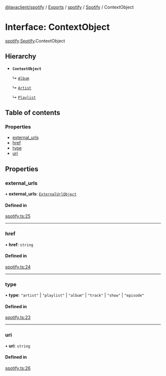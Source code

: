 [@lavaclient/spotify](../README.md) / [Exports](../modules.md) / [spotify](../modules/spotify.md) / [Spotify](../modules/spotify.spotify-1.md) / ContextObject

# Interface: ContextObject

[spotify](../modules/spotify.md).[Spotify](../modules/spotify.spotify-1.md).ContextObject

## Hierarchy

- **`ContextObject`**

  ↳ [`Album`](spotify.spotify-1.album.md)

  ↳ [`Artist`](spotify.spotify-1.artist.md)

  ↳ [`Playlist`](spotify.spotify-1.playlist.md)

## Table of contents

### Properties

- [external\_urls](spotify.spotify-1.contextobject.md#external_urls)
- [href](spotify.spotify-1.contextobject.md#href)
- [type](spotify.spotify-1.contextobject.md#type)
- [uri](spotify.spotify-1.contextobject.md#uri)

## Properties

### external\_urls

• **external\_urls**: [`ExternalUrlObject`](spotify.spotify-1.externalurlobject.md)

#### Defined in

[spotify.ts:25](https://github.com/Lavaclient/plugins/blob/9c6d497/packages/spotify/src/spotify.ts#L25)

___

### href

• **href**: `string`

#### Defined in

[spotify.ts:24](https://github.com/Lavaclient/plugins/blob/9c6d497/packages/spotify/src/spotify.ts#L24)

___

### type

• **type**: ``"artist"`` \| ``"playlist"`` \| ``"album"`` \| ``"track"`` \| ``"show"`` \| ``"episode"``

#### Defined in

[spotify.ts:23](https://github.com/Lavaclient/plugins/blob/9c6d497/packages/spotify/src/spotify.ts#L23)

___

### uri

• **uri**: `string`

#### Defined in

[spotify.ts:26](https://github.com/Lavaclient/plugins/blob/9c6d497/packages/spotify/src/spotify.ts#L26)
